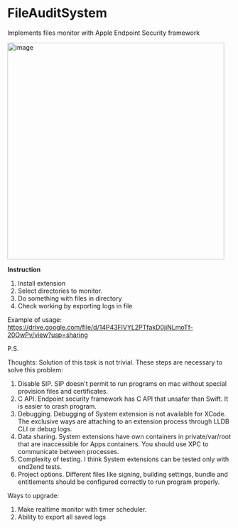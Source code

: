 # FileAuditSystem
Implements files monitor with Apple Endpoint Security framework

<img width="488" alt="image" src="https://user-images.githubusercontent.com/36739214/201655060-81664f5e-b3b8-4929-b0d9-d6b1736a31a7.png">

**Instruction**
1. Install extension 
2. Select directories to monitor. 
3. Do something with files in directory
4. Check working by exporting logs in file

Example of usage: 
https://drive.google.com/file/d/14P43FlVYL2PTfakD0jiNLmoTf-20OwPv/view?usp=sharing

P.S.

Thoughts: 
Solution of this task is not trivial. These steps are necessary to solve this problem:
1. Disable SIP. SIP doesn't permit to run programs on mac without special provision files and certificates.
2. C API. Endpoint security framework has C API that unsafer than Swift. It is easier to crash program.
3. Debugging. Debugging of System extension is not available for XCode. The exclusive ways are attaching to an extension process through LLDB CLI or debug logs. 
4. Data sharing. System extensions have own containers in private/var/root that are inaccessible for Apps containers. You should use XPC to communicate between processes. 
5. Complexity of testing. I think System extensions can be tested only with end2end tests. 
6. Project options. Different files like signing, building settings, bundle and entitlements should be configured correctly to run program properly.   
  

Ways to upgrade: 
1. Make realtime monitor with timer scheduler.
2. Ability to export all saved logs

